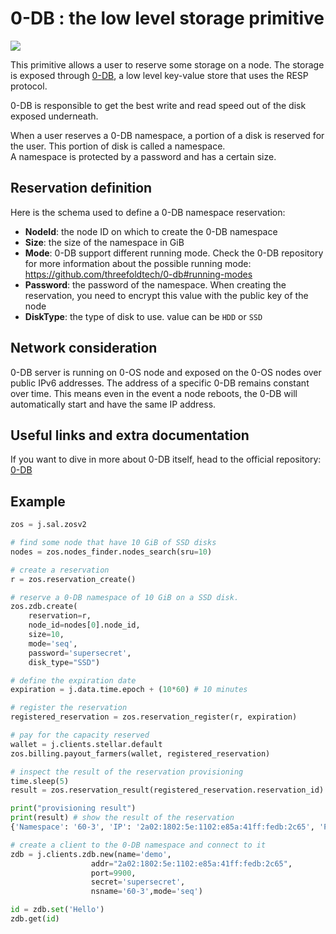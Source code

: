 # 0-DB : the low level storage primitive

![](img/0db_head.png)

This primitive allows a user to reserve some storage on a node. The storage is exposed through [0-DB](https://github.com/threefoldtech/0-DB), a low level key-value store that uses the RESP protocol.

0-DB is responsible to get the best write and read speed out of the disk exposed underneath.

When a user reserves a 0-DB namespace, a portion of a disk is reserved for the user. This portion of disk is called a namespace.  
A namespace is protected by a password and has a certain size.

## Reservation definition

Here is the schema used to define a 0-DB namespace reservation:

- **NodeId**: the node ID on which to create the 0-DB namespace
- **Size**: the size of the namespace in GiB
- **Mode**: 0-DB support different running mode. Check the 0-DB repository for more information about the possible running mode: https://github.com/threefoldtech/0-db#running-modes
- **Password**: the password of the namespace. When creating the reservation, you need to encrypt this value with the public key of the node
- **DiskType**: the type of disk to use. value can be `HDD` or `SSD`

## Network consideration

0-DB server is running on 0-OS node and exposed on the 0-OS nodes over public IPv6 addresses. The address of a specific 0-DB remains constant over time. This means even in the event a node reboots, the 0-DB will automatically start and have the same IP address.

## Useful links and extra documentation

If you want to dive in more about 0-DB itself, head to the official repository: [0-DB](https://github.com/threefoldtech/0-DB)

## Example

```python
zos = j.sal.zosv2

# find some node that have 10 GiB of SSD disks
nodes = zos.nodes_finder.nodes_search(sru=10)

# create a reservation
r = zos.reservation_create()

# reserve a 0-DB namespace of 10 GiB on a SSD disk.
zos.zdb.create(
    reservation=r,
    node_id=nodes[0].node_id,
    size=10,
    mode='seq',
    password='supersecret',
    disk_type="SSD")

# define the expiration date
expiration = j.data.time.epoch + (10*60) # 10 minutes

# register the reservation
registered_reservation = zos.reservation_register(r, expiration)

# pay for the capacity reserved
wallet = j.clients.stellar.default
zos.billing.payout_farmers(wallet, registered_reservation)

# inspect the result of the reservation provisioning
time.sleep(5)
result = zos.reservation_result(registered_reservation.reservation_id)

print("provisioning result")
print(result) # show the result of the reservation
{'Namespace': '60-3', 'IP': '2a02:1802:5e:1102:e85a:41ff:fedb:2c65', 'Port': 9900}

# create a client to the 0-DB namespace and connect to it
zdb = j.clients.zdb.new(name='demo',
                  addr="2a02:1802:5e:1102:e85a:41ff:fedb:2c65",
                  port=9900,
                  secret='supersecret',
                  nsname='60-3',mode='seq')

id = zdb.set('Hello')
zdb.get(id)
```